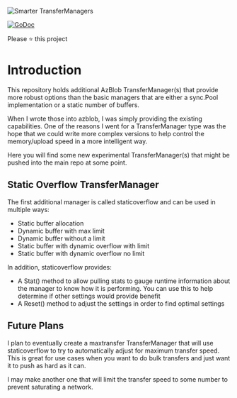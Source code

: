 ![Smarter TransferManagers](https://www.avato-consulting.com/wp-content/uploads/2019/10/smartdatamethode-1.jpg)

[![GoDoc](https://godoc.org/github.com/element-of-surprise/transfermanager?status.svg)](https://godoc.org/github.com/element-of-surprise/transfermanager) 

Please :star: this project

# Introduction

This repository holds additional AzBlob TransferManager(s) that provide more robust options than the basic managers that are either a sync.Pool implementation or a static number of buffers.

When I wrote those into azblob, I was simply providing the existing capabilities. One of the reasons I went for a TransferManager type was the hope that we could write more complex versions to help control the memory/upload speed in a more intelligent way.

Here you will find some new experimental TransferManager(s) that might be pushed into the main repo at some point.

## Static Overflow TransferManager

The first additional manager is called staticoverflow and can be used in multiple ways:
* Static buffer allocation
* Dynamic buffer with max limit
* Dynamic buffer without a limit
* Static buffer with dynamic overflow with limit
* Static buffer with dynamic overflow no limit

In addition, staticoverflow provides:
* A Stat() method to allow pulling stats to gauge runtime information about the manager to know how it is performing. You can use this to help determine
if other settings would provide benefit
* A Reset() method to adjust the settings in order to find optimal settings

## Future Plans

I plan to eventually create a maxtransfer TransferManager that will use staticoverflow to try to automatically adjust for maximum transfer speed. This is great for use cases when you want to do bulk transfers and just want it to push as hard as it can.

I may make another one that will limit the transfer speed to some number to prevent saturating a network.
